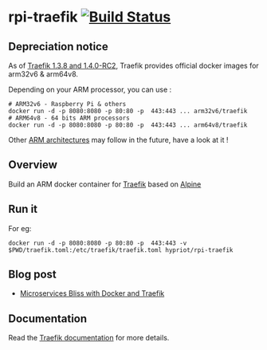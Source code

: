 # rpi-traefik [![Build Status](https://travis-ci.org/hypriot/rpi-traefik.svg?branch=master)](https://travis-ci.org/hypriot/rpi-traefik)

## Depreciation notice

As of [Traefik 1.3.8 and 1.4.0-RC2](https://twitter.com/traefikproxy/status/907170048703426560), Traefik provides official docker images for arm32v6 & arm64v8.

Depending on your ARM processor, you can use :
```
# ARM32v6 - Raspberry Pi & others
docker run -d -p 8080:8080 -p 80:80 -p  443:443 ... arm32v6/traefik
# ARM64v8 - 64 bits ARM processors
docker run -d -p 8080:8080 -p 80:80 -p  443:443 ... arm64v8/traefik
```

Other [ARM architectures](https://github.com/docker-library/official-images/blob/master/README.md#architectures-other-than-amd64) may follow in the future, have a look at it !

## Overview

Build an ARM docker container for [Traefik](https://traefik.io/) based on [Alpine](http://alpinelinux.org/)

## Run it

For eg:

```
docker run -d -p 8080:8080 -p 80:80 -p  443:443 -v $PWD/traefik.toml:/etc/traefik/traefik.toml hypriot/rpi-traefik
```

## Blog post

* [Microservices Bliss with Docker and Traefik](http://blog.hypriot.com/post/microservices-bliss-with-docker-and-traefik/)

## Documentation

Read the [Traefik documentation](https://docs.traefik.io/) for more details.

